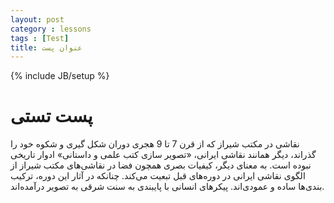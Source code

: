 ```yaml
---
layout: post
category : lessons
tags : [Test]
title: عنوان پست
---
```

{% include JB/setup %}

# پست تستی
نقاشی در مکتب شیراز که از قرن 7 تا 9 هجری دوران شکل گیری و شکوه خود را گذراند، دیگر همانند نقاشی ایرانی، «تصویر سازی کتب علمی و داستانی» ادوار تاریخی نبوده است. به معنای دیگر، کیفیات بصری همچون فضا در نقاشی‌های مکتب شیراز از الگوی نقاشی ایرانی در دوره‌های قبل تبعیت می‌کند. چنانکه در آثار این دوره، ترکیب بندی‌ها ساده و عمودی‌اند. پیکرهای انسانی با پایبندی به سنت شرقی به تصویر درآمده‌اند.


<div class="code">
	<script src="https://gist.github.com/alisabzevari/8dae8e3ea3f2a6288491.js"></script>
</div>